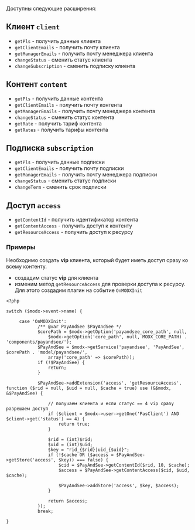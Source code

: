 Доступны следующие расширения:

## Клиент `client`

* `getPls` - получить данные клиента
* `getClientEmails` - получить почту клиента
* `getManagerEmails` - получить почту менеджера клиента
* `changeStatus` - сменить статус клиента
* `changeSubscription` - сменить подписку клиента

## Контент `content`

* `getPls` - получить данные контента
* `getClientEmails` - получить почту контента
* `getManagerEmails` - получить почту менеджера контента
* `changeStatus` - сменить статус контента
* `getRate` - получить тариф контента
* `getRates` - получить тарифы контента

## Подписка `subscription`

* `getPls` - получить данные подписки
* `getClientEmails` - получить почту подписки
* `getManagerEmails` - получить почту менеджера подписки
* `changeStatus` - сменить статус подписки
* `changeTerm` - сменить срок подписки

## Доступ `access`

* `getContentId` - получить идентификатор контента
* `getContentAccess` - получить доступ к контенту
* `getResourceAccess` - получить доступ к ресурсу

### Примеры

Необходимо создать **vip** клиента, который будет иметь доступ сразу ко всему контенту.

- создадим статус **vip** для клиента
- изменим метод `getResourceAccess` для проверки доступа к ресурсу. Для этого создадим плагин на событие `OnMODXInit`

```
<?php

switch ($modx->event->name) {

     case 'OnMODXInit':
            /** @var PayAndSee $PayAndSee */
            $corePath = $modx->getOption('payandsee_core_path', null,
                $modx->getOption('core_path', null, MODX_CORE_PATH) . 'components/payandsee/');
            $PayAndSee = $modx->getService('payandsee', 'PayAndSee', $corePath . 'model/payandsee/',
                array('core_path' => $corePath));
            if (!$PayAndSee) {
                return;
            }
    
            $PayAndSee->addExtension('access', 'getResourceAccess', function ($rid = null, $uid = null, $cache = true) use (&$modx, &$PayAndSee) {
                
                // получаем клиента и если статус == 4 vip сразу разрешаем доступ
                if ($client = $modx->user->getOne('PasClient') AND $client->get('status') == 4) {
                    return true;
                }
    
                $rid = (int)$rid;
                $uid = (int)$uid;
                $key = "rid_{$rid}|uid_{$uid}";
                if (!$cache OR ($access = $PayAndSee->getStore('access', $key)) === false) {
                    $cid = $PayAndSee->getContentId($rid, 10, $cache);
                    $access = $PayAndSee->getContentAccess($cid, $uid, $cache);
    
                    $PayAndSee->addStore('access', $key, $access);
                }
    
                return $access;
            });
            break;
        
}
```
